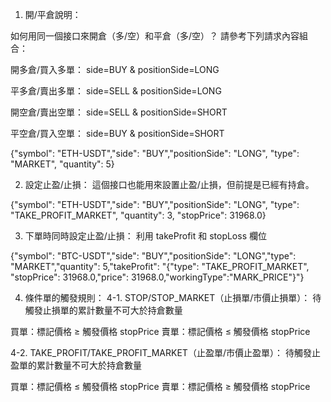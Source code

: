 1. 開/平倉說明：

如何用同一個接口來開倉（多/空）和平倉（多/空）？
請參考下列請求內容組合：

開多倉/買入多單： side=BUY & positionSide=LONG

平多倉/賣出多單： side=SELL & positionSide=LONG

開空倉/賣出空單： side=SELL & positionSide=SHORT

平空倉/買入空單： side=BUY & positionSide=SHORT

{"symbol": "ETH-USDT","side": "BUY","positionSide": "LONG", "type": "MARKET", "quantity": 5}

2. 設定止盈/止損：
這個接口也能用來設置止盈/止損，但前提是已經有持倉。

{"symbol": "ETH-USDT","side": "BUY","positionSide": "LONG", "type": "TAKE_PROFIT_MARKET", "quantity": 3, "stopPrice": 31968.0}

3. 下單時同時設定止盈/止損：
利用 takeProfit 和 stopLoss 欄位

{"symbol": "BTC-USDT","side": "BUY","positionSide": "LONG","type": "MARKET","quantity": 5,"takeProfit": "{\"type\": \"TAKE_PROFIT_MARKET\", \"stopPrice\": 31968.0,\"price\": 31968.0,\"workingType\":\"MARK_PRICE\"}"}

4. 條件單的觸發規則：
4-1. STOP/STOP_MARKET（止損單/市價止損單）：
待觸發止損單的累計數量不可大於持倉數量

買單：標記價格 ≥ 觸發價格 stopPrice
賣單：標記價格 ≤ 觸發價格 stopPrice

4-2. TAKE_PROFIT/TAKE_PROFIT_MARKET（止盈單/市價止盈單）：
待觸發止盈單的累計數量不可大於持倉數量

買單：標記價格 ≤ 觸發價格 stopPrice
賣單：標記價格 ≥ 觸發價格 stopPrice

